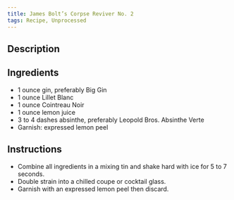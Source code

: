 ```yaml
---
title: James Bolt’s Corpse Reviver No. 2
tags: Recipe, Unprocessed
---
```

## Description

## Ingredients
- 1 ounce gin, preferably Big Gin
- 1 ounce Lillet Blanc
- 1 ounce Cointreau Noir
- 1 ounce lemon juice
- 3 to 4 dashes absinthe, preferably Leopold Bros. Absinthe Verte
- Garnish: expressed lemon peel
## Instructions
- Combine all ingredients in a mixing tin and shake hard with ice for 5 to 7 seconds.
- Double strain into a chilled coupe or cocktail glass.
- Garnish with an expressed lemon peel then discard.

